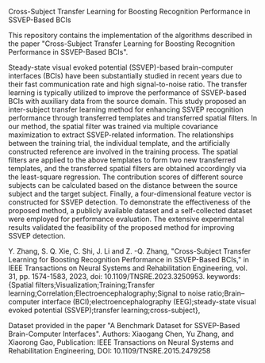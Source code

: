 Cross-Subject Transfer Learning for Boosting Recognition Performance in SSVEP-Based BCIs

This repository contains the implementation of the algorithms described in the paper "Cross-Subject Transfer Learning for Boosting Recognition Performance in SSVEP-Based BCIs".

Steady-state visual evoked potential (SSVEP)-based brain-computer interfaces (BCIs) have been substantially studied in recent years due to their fast communication rate and high signal-to-noise ratio. The transfer learning is typically utilized to improve the performance of SSVEP-based BCIs with auxiliary data from the source domain. This study proposed an inter-subject transfer learning method for enhancing SSVEP recognition performance through transferred templates and transferred spatial filters. In our method, the spatial filter was trained via multiple covariance maximization to extract SSVEP-related information. The relationships between the training trial, the individual template, and the artificially constructed reference are involved in the training process. The spatial filters are applied to the above templates to form two new transferred templates, and the transferred spatial filters are obtained accordingly via the least-square regression. The contribution scores of different source subjects can be calculated based on the distance between the source subject and the target subject. Finally, a four-dimensional feature vector is constructed for SSVEP detection. To demonstrate the effectiveness of the proposed method, a publicly available dataset and a self-collected dataset were employed for performance evaluation. The extensive experimental results validated the feasibility of the proposed method for improving SSVEP detection.

Y. Zhang, S. Q. Xie, C. Shi, J. Li and Z. -Q. Zhang, "Cross-Subject Transfer Learning for Boosting Recognition Performance in SSVEP-Based BCIs," in IEEE Transactions on Neural Systems and Rehabilitation Engineering, vol. 31, pp. 1574-1583, 2023, doi: 10.1109/TNSRE.2023.3250953.
keywords: {Spatial filters;Visualization;Training;Transfer learning;Correlation;Electroencephalography;Signal to noise ratio;Brain–computer interface (BCI);electroencephalography (EEG);steady-state visual evoked potential (SSVEP);transfer learning;cross-subject},

Dataset provided in the paper "A Benchmark Dataset for SSVEP-Based Brain-Computer Interfaces". Authors: Xiaogang Chen, Yu Zhang, and Xiaorong Gao, Publication: IEEE Transactions on Neural Systems and Rehabilitation Engineering, DOI: 10.1109/TNSRE.2015.2479258
